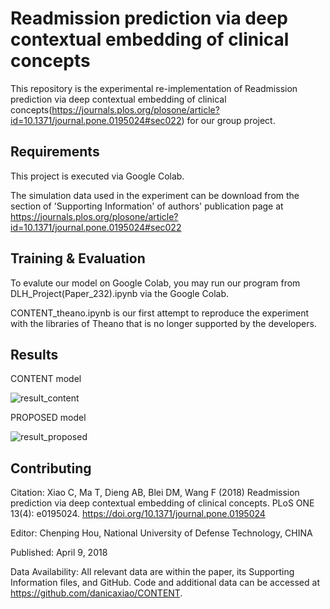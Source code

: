 
# Readmission prediction via deep contextual embedding of clinical concepts

This repository is the experimental re-implementation of Readmission prediction via deep contextual embedding of clinical concepts(https://journals.plos.org/plosone/article?id=10.1371/journal.pone.0195024#sec022) for our group project. 

## Requirements

This project is executed via Google Colab.

The simulation data used in the experiment can be download from the section of 'Supporting Information' of authors' publication page at https://journals.plos.org/plosone/article?id=10.1371/journal.pone.0195024#sec022


## Training & Evaluation

To evalute our model on Google Colab, you may run our program from DLH_Project(Paper_232).ipynb via the Google Colab. 

CONTENT_theano.ipynb is our first attempt to reproduce the experiment with the libraries of Theano that is no longer supported by the developers.

## Results

CONTENT model

![result_content](https://user-images.githubusercontent.com/103898400/167280372-44ff84c3-7fde-4b2c-bc8a-2fec4ad8f3fc.PNG)

PROPOSED model

![result_proposed](https://user-images.githubusercontent.com/103898400/167280385-df0a7962-e797-4c5c-84bb-43676140aacb.PNG)


## Contributing

Citation: Xiao C, Ma T, Dieng AB, Blei DM, Wang F (2018) Readmission prediction via deep contextual embedding of clinical concepts. PLoS ONE 13(4): e0195024. https://doi.org/10.1371/journal.pone.0195024

Editor: Chenping Hou, National University of Defense Technology, CHINA

Published: April 9, 2018

Data Availability: All relevant data are within the paper, its Supporting Information files, and GitHub. Code and additional data can be accessed at https://github.com/danicaxiao/CONTENT.

